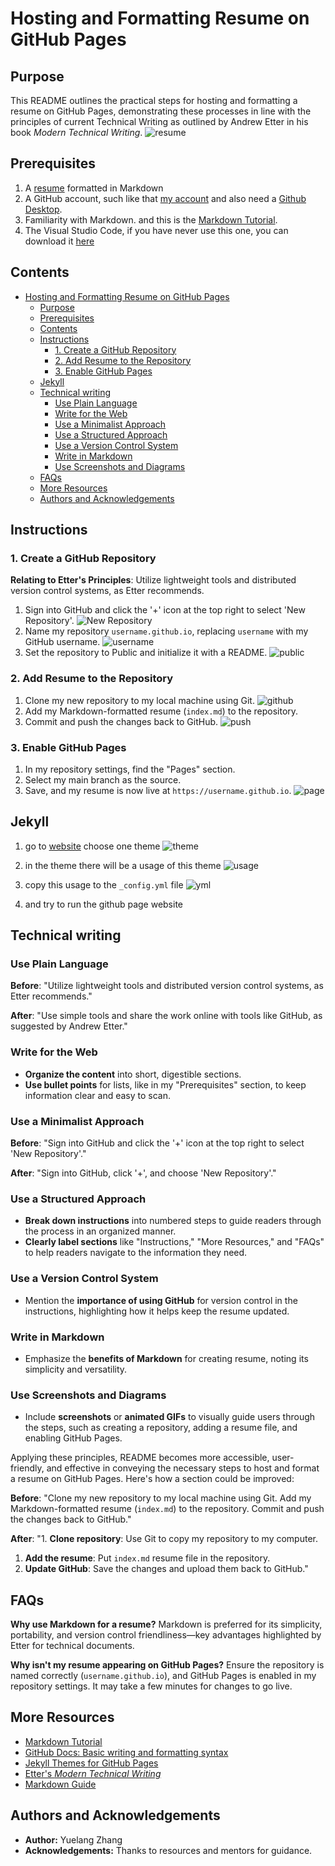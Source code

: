 # Hosting and Formatting Resume on GitHub Pages

## Purpose

This README outlines the practical steps for hosting and formatting a resume on GitHub Pages, demonstrating these processes in line with the principles of current Technical Writing as outlined by Andrew Etter in his book *Modern Technical Writing*.
![resume](GIF/resume.gif)

## Prerequisites

1. A [resume](https://github.com/Zzz032/zzz032.github.io/blob/main/index.md) formatted in Markdown 
2. A GitHub account, such like that [my account](https://github.com/Zzz032) and also need a [Github Desktop](https://desktop.github.com/).
3. Familiarity with Markdown. and this is the [Markdown Tutorial](https://www.markdowntutorial.com/).
4. The Visual Studio Code, if you have never use this one, you can download it [here](https://code.visualstudio.com/)


## Contents
- [Hosting and Formatting Resume on GitHub Pages](#hosting-and-formatting-resume-on-github-pages)
  - [Purpose](#purpose)
  - [Prerequisites](#prerequisites)
  - [Contents](#contents)
  - [Instructions](#instructions)
    - [1. Create a GitHub Repository](#1-create-a-github-repository)
    - [2. Add Resume to the Repository](#2-add-resume-to-the-repository)
    - [3. Enable GitHub Pages](#3-enable-github-pages)
  - [Jekyll](#jekyll)
  - [Technical writing](#technical-writing)
    - [Use Plain Language](#use-plain-language)
    - [Write for the Web](#write-for-the-web)
    - [Use a Minimalist Approach](#use-a-minimalist-approach)
    - [Use a Structured Approach](#use-a-structured-approach)
    - [Use a Version Control System](#use-a-version-control-system)
    - [Write in Markdown](#write-in-markdown)
    - [Use Screenshots and Diagrams](#use-screenshots-and-diagrams)
  - [FAQs](#faqs)
  - [More Resources](#more-resources)
  - [Authors and Acknowledgements](#authors-and-acknowledgements)


## Instructions

### 1. Create a GitHub Repository

**Relating to Etter's Principles**: Utilize lightweight tools and distributed version control systems, as Etter recommends.

1. Sign into GitHub and click the '+' icon at the top right to select 'New Repository'.
![New Repository](GIF/newrepository.gif)
2. Name my repository `username.github.io`, replacing `username` with my GitHub username.
![username](GIF/username.png)
3. Set the repository to Public and initialize it with a README.
![public](GIF/public.png)


### 2. Add Resume to the Repository

1. Clone my new repository to my local machine using Git.
![github](GIF/github.png)
2. Add my Markdown-formatted resume (`index.md`) to the repository.
3. Commit and push the changes back to GitHub.
![push](GIF/push.png)

### 3. Enable GitHub Pages

1. In my repository settings, find the "Pages" section.
2. Select my main branch as the source.
3. Save, and my resume is now live at `https://username.github.io`.
![page](GIF/page.png)


## Jekyll

1. go to [website](https://pages.github.com/themes/) choose one theme
![theme](GIF/theme.png)
   
2. in the theme there will be a usage of this theme
![usage](GIF/usage.png)
   
3. copy this usage to the `_config.yml` file
![yml](GIF/yml.png)  

4. and try to run the github page website 




## Technical writing

### Use Plain Language

**Before**: "Utilize lightweight tools and distributed version control systems, as Etter recommends."

**After**: "Use simple tools and share the work online with tools like GitHub, as suggested by Andrew Etter."

### Write for the Web

- **Organize the content** into short, digestible sections.
- **Use bullet points** for lists, like in my "Prerequisites" section, to keep information clear and easy to scan.

### Use a Minimalist Approach

**Before**: "Sign into GitHub and click the '+' icon at the top right to select 'New Repository'."

**After**: "Sign into GitHub, click '+', and choose 'New Repository'."

### Use a Structured Approach

- **Break down instructions** into numbered steps to guide readers through the process in an organized manner.
- **Clearly label sections** like "Instructions," "More Resources," and "FAQs" to help readers navigate to the information they need.

### Use a Version Control System

- Mention the **importance of using GitHub** for version control in the instructions, highlighting how it helps keep the resume updated.

### Write in Markdown

- Emphasize the **benefits of Markdown** for creating resume, noting its simplicity and versatility.

### Use Screenshots and Diagrams

- Include **screenshots** or **animated GIFs** to visually guide users through the steps, such as creating a repository, adding a resume file, and enabling GitHub Pages.


Applying these principles, README becomes more accessible, user-friendly, and effective in conveying the necessary steps to host and format a resume on GitHub Pages. Here's how a section could be improved:

**Before**: 
"Clone my new repository to my local machine using Git. Add my Markdown-formatted resume (`index.md`) to the repository. Commit and push the changes back to GitHub."

**After**: 
"1. **Clone repository**: Use Git to copy my repository to my computer. 
1. **Add the resume**: Put `index.md` resume file in the repository.
2. **Update GitHub**: Save the changes and upload them back to GitHub."

## FAQs

**Why use Markdown for a resume?**
Markdown is preferred for its simplicity, portability, and version control friendliness—key advantages highlighted by Etter for technical documents.

**Why isn't my resume appearing on GitHub Pages?**
Ensure the repository is named correctly (`username.github.io`), and GitHub Pages is enabled in my repository settings. It may take a few minutes for changes to go live.

## More Resources

- [Markdown Tutorial](https://www.markdowntutorial.com/)
- [GitHub Docs: Basic writing and formatting syntax](https://docs.github.com/en/get-started/writing-on-github/getting-started-with-writing-and-formatting-on-github/basic-writing-and-formatting-syntax)
- [Jekyll Themes for GitHub Pages](https://pages.github.com/themes/)
- [Etter's *Modern Technical Writing*](https://www.amazon.com/Modern-Technical-Writing-Introduction-Documentation-ebook/dp/B01A2QL9SS)
- [Markdown Guide](https://www.markdownguide.org/getting-started/)


## Authors and Acknowledgements

- **Author:** Yuelang Zhang
- **Acknowledgements:** Thanks to resources and mentors for guidance.